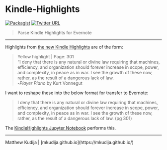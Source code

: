 # Kindle-Highlights
[![Packagist](https://img.shields.io/packagist/l/doctrine/orm.svg?maxAge=2592000)](https://github.com/mkudija/Kindle-Highlights/blob/master/LICENSE)
[![Twitter URL](https://img.shields.io/twitter/url/http/shields.io.svg?style=social&maxAge=2592000)](https://twitter.com/mkudija)

> Parse Kindle Highlights for Evernote

<hr>

Highlights from [the new Kindle Highlights](https://kindle.amazon.com/your_highlights) are of the form:

> Yellow highlight | Page: 301 <br>
> “I deny that there is any natural or divine law requiring that machines, efficiency, and organization should forever increase in scope, power, and complexity, in peace as in war. I see the growth of these now, rather, as the result of a dangerous lack of law. <br>
> -*Player Piano* by Kurt Vonnegut

I want to reshape these into the below format for transfer to Evernote:

>I deny that there is any natural or divine law requiring that machines, efficiency, and organization should forever increase in scope, power, and complexity, in peace as in war. I see the growth of these now, rather, as the result of a dangerous lack of law. (pg 301)

The [KindleHighlights Jupyter Notebook](https://github.com/mkudija/Kindle-Highlights/blob/master/KindleHighlights.ipynb) performs this. 

<hr>
Matthew Kudija | [mkudija.github.io](https://mkudija.github.io/)